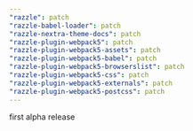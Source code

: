```yaml
---
"razzle": patch
"razzle-babel-loader": patch
"razzle-nextra-theme-docs": patch
"razzle-plugin-webpack5": patch
"razzle-plugin-webpack5-assets": patch
"razzle-plugin-webpack5-babel": patch
"razzle-plugin-webpack5-browserslist": patch
"razzle-plugin-webpack5-css": patch
"razzle-plugin-webpack5-externals": patch
"razzle-plugin-webpack5-postcss": patch
---
```


first alpha release
